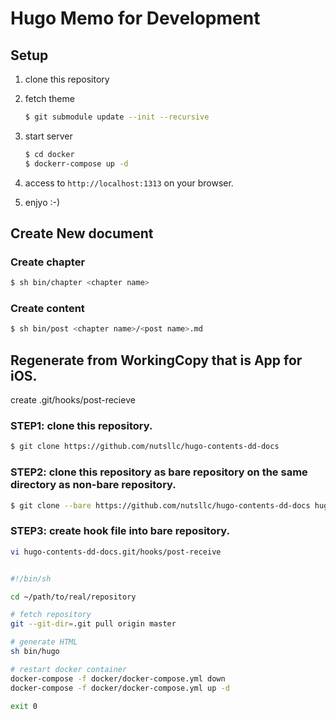 # Hugo Memo for Development

## Setup

1. clone this repository
2. fetch theme

	```bash
	$ git submodule update --init --recursive
	```

3. start server

	```bash
	$ cd docker
	$ dockerr-compose up -d
	```

4. access to ``http://localhost:1313`` on your browser.

5. enjyo :-)


## Create New document

### Create chapter

```bash
$ sh bin/chapter <chapter name>
```

### Create content

```bash
$ sh bin/post <chapter name>/<post name>.md
```

## Regenerate from WorkingCopy that is App for iOS.

create .git/hooks/post-recieve

### STEP1: clone this repository.

```bash
$ git clone https://github.com/nutsllc/hugo-contents-dd-docs
```

### STEP2: clone this repository as bare repository on the same directory as non-bare repository.

```bash
$ git clone --bare https://github.com/nutsllc/hugo-contents-dd-docs hugo-contents-dd-docs.git
```

### STEP3: create hook file into bare repository.


```bash
vi hugo-contents-dd-docs.git/hooks/post-receive


#!/bin/sh

cd ~/path/to/real/repository

# fetch repository
git --git-dir=.git pull origin master

# generate HTML
sh bin/hugo

# restart docker container
docker-compose -f docker/docker-compose.yml down
docker-compose -f docker/docker-compose.yml up -d

exit 0
```

